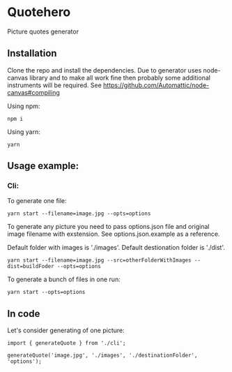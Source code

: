 # Quotehero

Picture quotes generator

## Installation
Clone the repo and install the dependencies. Due to generator uses node-canvas library and to make all work fine then probably some additional instruments will be required. See https://github.com/Automattic/node-canvas#compiling

Using npm:

```
npm i
```

Using yarn:

```
yarn
```

## Usage example:

### Cli:

To generate one file:

```
yarn start --filename=image.jpg --opts=options
```
To generate any picture you need to pass options.json file and original image filename with exstension. See options.json.example as a reference.

Default folder with images is './images'. Default destionation folder is './dist'.
```
yarn start --filename=image.jpg --src=otherFolderWithImages --dist=buildFoder --opts=options
```

To generate a bunch of files in one run:

```
yarn start --opts=options
```

## In code

Let's consider generating of one picture:

```
import { generateQuote } from './cli';

generateQuote('image.jpg', './images', './destinationFolder', 'options');
```
